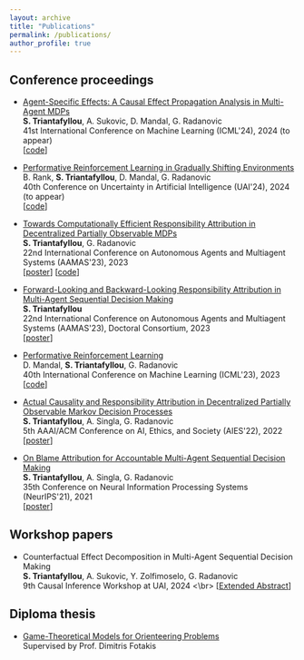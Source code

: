 ```yaml
---
layout: archive
title: "Publications"
permalink: /publications/
author_profile: true
---
```


Conference proceedings
------------
- [Agent-Specific Effects: A Causal Effect Propagation Analysis in Multi-Agent MDPs](https://arxiv.org/abs/2310.11334) <br>**S. Triantafyllou**, A. Sukovic, D. Mandal, G. Radanovic <br> 41st International Conference on Machine Learning (ICML'24), 2024 (to appear) <br> [[code](https://github.com/stelios30/agent-specific-effects.git)]

- [Performative Reinforcement Learning in Gradually Shifting Environments](https://arxiv.org/abs/2402.09838) <br> B. Rank, **S. Triantafyllou**, D. Mandal, G. Radanovic <br> 40th Conference on Uncertainty in Artificial Intelligence (UAI'24), 2024 (to appear) <br> [[code](https://github.com/bsen/performative-rl-gradually-shifting-envs)]

- [Towards Computationally Efficient Responsibility Attribution in Decentralized Partially Observable MDPs](https://dl.acm.org/doi/abs/10.5555/3545946.3598628) <br>**S. Triantafyllou**, G. Radanovic <br> 22nd International Conference on Autonomous Agents and Multiagent Systems (AAMAS'23), 2023 <br> [[poster](https://drive.google.com/file/d/16n7KNPuuy15pybHyIff0owD2OU5AhtUL/view?usp=sharing)] [[code](https://github.com/stelios30/aamas23-responsibility-attribution-mcts.git)]

- [Forward-Looking and Backward-Looking Responsibility Attribution in Multi-Agent Sequential Decision Making](https://dl.acm.org/doi/abs/10.5555/3545946.3599135) <br> **S. Triantafyllou** <br> 22nd International Conference on Autonomous Agents and Multiagent Systems (AAMAS'23), Doctoral Consortium, 2023 <br> [[poster](https://drive.google.com/file/d/1KRXNSqLKrdMIxxF9ZpTTqsniqrPQIOu7/view?usp=sharing)] 

- [Performative Reinforcement Learning](https://arxiv.org/abs/2207.00046) <br> D. Mandal, **S. Triantafyllou**, G. Radanovic <br> 40th International Conference on Machine Learning (ICML'23), 2023 <br> [[code](https://github.com/gradanovic/icml2023-performative-rl-paper-code.git)]

- [Actual Causality and Responsibility Attribution in Decentralized Partially Observable Markov Decision Processes](https://dl.acm.org/doi/10.1145/3514094.3534133) <br> **S. Triantafyllou**, A. Singla, G. Radanovic <br> 5th AAAI/ACM Conference on AI, Ethics, and Society (AIES'22), 2022 <br> [[poster](https://drive.google.com/file/d/1cNdUpq2bJ5V9Z93fzVKF4C0qOn_4maBn/view?usp=sharing)]

- [On Blame Attribution for Accountable Multi-Agent Sequential Decision Making](https://arxiv.org/abs/2107.11927) <br> **S. Triantafyllou**, A. Singla, G. Radanovic <br> 35th Conference on Neural Information Processing Systems (NeurIPS'21), 2021 <br> [[poster](https://drive.google.com/file/d/1IMPSrYlgHMiRgcbLo9AXN_pKqJf4xinE/view?usp=sharing)]

Workshop papers
------------
- Counterfactual Effect Decomposition in Multi-Agent Sequential Decision Making <br> **S. Triantafyllou**, A. Sukovic, Y. Zolfimoselo, G. Radanovic <br> 9th Causal Inference Workshop at UAI, 2024 <\br>
[[Extended Abstract](http://stelios30.github.io/files/CausalUAI24.pdf)]

Diploma thesis
------------
- [Game-Theoretical Models for Orienteering Problems](http://artemis.cslab.ece.ntua.gr:8080/jspui/handle/123456789/17391) <br> Supervised by Prof. Dimitris Fotakis
